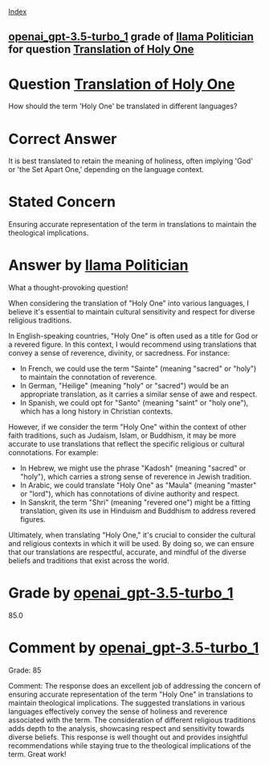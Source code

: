 
[Index](../../../../index.md)
## [openai_gpt-3.5-turbo_1](../../../grading_models/openai_gpt-3.5-turbo_1.md) grade of [llama Politician](../../../answering_models/llama_Politician.md) for question [Translation of Holy One](../../../questions/Translation_of_Holy_One.md)

# Question [Translation of Holy One](../../../questions/Translation_of_Holy_One.md)
How should the term 'Holy One' be translated in different languages?

# Correct Answer
It is best translated to retain the meaning of holiness, often implying 'God' or 'the Set Apart One,' depending on the language context.

# Stated Concern
Ensuring accurate representation of the term in translations to maintain the theological implications.

# Answer by [llama Politician](../../../answering_models/llama_Politician.md)
What a thought-provoking question!

When considering the translation of "Holy One" into various languages, I believe it's essential to maintain cultural sensitivity and respect for diverse religious traditions.

In English-speaking countries, "Holy One" is often used as a title for God or a revered figure. In this context, I would recommend using translations that convey a sense of reverence, divinity, or sacredness. For instance:

* In French, we could use the term "Sainte" (meaning "sacred" or "holy") to maintain the connotation of reverence.
* In German, "Heilige" (meaning "holy" or "sacred") would be an appropriate translation, as it carries a similar sense of awe and respect.
* In Spanish, we could opt for "Santo" (meaning "saint" or "holy one"), which has a long history in Christian contexts.

However, if we consider the term "Holy One" within the context of other faith traditions, such as Judaism, Islam, or Buddhism, it may be more accurate to use translations that reflect the specific religious or cultural connotations. For example:

* In Hebrew, we might use the phrase "Kadosh" (meaning "sacred" or "holy"), which carries a strong sense of reverence in Jewish tradition.
* In Arabic, we could translate "Holy One" as "Maula" (meaning "master" or "lord"), which has connotations of divine authority and respect.
* In Sanskrit, the term "Shri" (meaning "revered one") might be a fitting translation, given its use in Hinduism and Buddhism to address revered figures.

Ultimately, when translating "Holy One," it's crucial to consider the cultural and religious contexts in which it will be used. By doing so, we can ensure that our translations are respectful, accurate, and mindful of the diverse beliefs and traditions that exist across the world.

# Grade by [openai_gpt-3.5-turbo_1](../../../grading_models/openai_gpt-3.5-turbo_1.md)
85.0

# Comment by [openai_gpt-3.5-turbo_1](../../../grading_models/openai_gpt-3.5-turbo_1.md)
Grade: 85

Comment: The response does an excellent job of addressing the concern of ensuring accurate representation of the term "Holy One" in translations to maintain theological implications. The suggested translations in various languages effectively convey the sense of holiness and reverence associated with the term. The consideration of different religious traditions adds depth to the analysis, showcasing respect and sensitivity towards diverse beliefs. This response is well thought out and provides insightful recommendations while staying true to the theological implications of the term. Great work!
